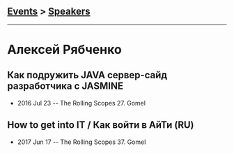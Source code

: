 ## [Events](../README.md) > [Speakers](../speakers.md)
---

# Алексей Рябченко

## Как подружить JAVA сервер-сайд разработчика с JASMINE
- 2016 Jul 23 -- The Rolling Scopes 27. Gomel    
## How to get into IT &#x2F; Как войти в АйТи (RU)
- 2017 Jun 17 -- The Rolling Scopes 37. Gomel    
